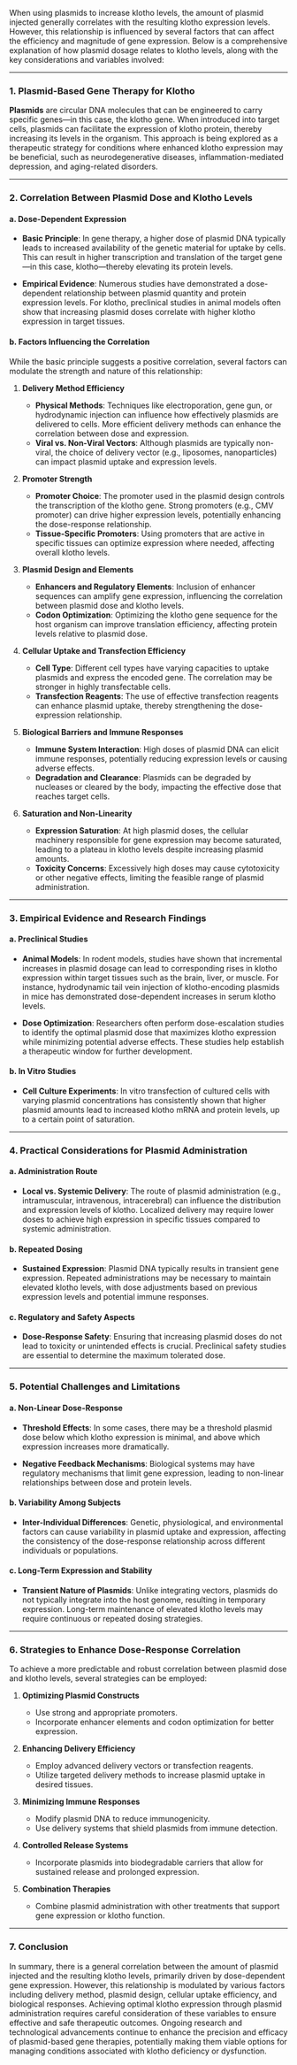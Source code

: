 When using plasmids to increase klotho levels, the amount of plasmid injected generally correlates with the resulting klotho expression levels. However, this relationship is influenced by several factors that can affect the efficiency and magnitude of gene expression. Below is a comprehensive explanation of how plasmid dosage relates to klotho levels, along with the key considerations and variables involved:

---

### 1\. **Plasmid-Based Gene Therapy for Klotho**

**Plasmids** are circular DNA molecules that can be engineered to carry specific genes—in this case, the klotho gene. When introduced into target cells, plasmids can facilitate the expression of klotho protein, thereby increasing its levels in the organism. This approach is being explored as a therapeutic strategy for conditions where enhanced klotho expression may be beneficial, such as neurodegenerative diseases, inflammation-mediated depression, and aging-related disorders.

---

### 2\. **Correlation Between Plasmid Dose and Klotho Levels**

#### a. **Dose-Dependent Expression**

- **Basic Principle**: In gene therapy, a higher dose of plasmid DNA typically leads to increased availability of the genetic material for uptake by cells. This can result in higher transcription and translation of the target gene—in this case, klotho—thereby elevating its protein levels.  
    
- **Empirical Evidence**: Numerous studies have demonstrated a dose-dependent relationship between plasmid quantity and protein expression levels. For klotho, preclinical studies in animal models often show that increasing plasmid doses correlate with higher klotho expression in target tissues.

#### b. **Factors Influencing the Correlation**

While the basic principle suggests a positive correlation, several factors can modulate the strength and nature of this relationship:

1. **Delivery Method Efficiency**  
     
   - **Physical Methods**: Techniques like electroporation, gene gun, or hydrodynamic injection can influence how effectively plasmids are delivered to cells. More efficient delivery methods can enhance the correlation between dose and expression.  
   - **Viral vs. Non-Viral Vectors**: Although plasmids are typically non-viral, the choice of delivery vector (e.g., liposomes, nanoparticles) can impact plasmid uptake and expression levels.

   

2. **Promoter Strength**  
     
   - **Promoter Choice**: The promoter used in the plasmid design controls the transcription of the klotho gene. Strong promoters (e.g., CMV promoter) can drive higher expression levels, potentially enhancing the dose-response relationship.  
   - **Tissue-Specific Promoters**: Using promoters that are active in specific tissues can optimize expression where needed, affecting overall klotho levels.

   

3. **Plasmid Design and Elements**  
     
   - **Enhancers and Regulatory Elements**: Inclusion of enhancer sequences can amplify gene expression, influencing the correlation between plasmid dose and klotho levels.  
   - **Codon Optimization**: Optimizing the klotho gene sequence for the host organism can improve translation efficiency, affecting protein levels relative to plasmid dose.

   

4. **Cellular Uptake and Transfection Efficiency**  
     
   - **Cell Type**: Different cell types have varying capacities to uptake plasmids and express the encoded gene. The correlation may be stronger in highly transfectable cells.  
   - **Transfection Reagents**: The use of effective transfection reagents can enhance plasmid uptake, thereby strengthening the dose-expression relationship.

   

5. **Biological Barriers and Immune Responses**  
     
   - **Immune System Interaction**: High doses of plasmid DNA can elicit immune responses, potentially reducing expression levels or causing adverse effects.  
   - **Degradation and Clearance**: Plasmids can be degraded by nucleases or cleared by the body, impacting the effective dose that reaches target cells.

   

6. **Saturation and Non-Linearity**  
     
   - **Expression Saturation**: At high plasmid doses, the cellular machinery responsible for gene expression may become saturated, leading to a plateau in klotho levels despite increasing plasmid amounts.  
   - **Toxicity Concerns**: Excessively high doses may cause cytotoxicity or other negative effects, limiting the feasible range of plasmid administration.

---

### 3\. **Empirical Evidence and Research Findings**

#### a. **Preclinical Studies**

- **Animal Models**: In rodent models, studies have shown that incremental increases in plasmid dosage can lead to corresponding rises in klotho expression within target tissues such as the brain, liver, or muscle. For instance, hydrodynamic tail vein injection of klotho-encoding plasmids in mice has demonstrated dose-dependent increases in serum klotho levels.  
    
- **Dose Optimization**: Researchers often perform dose-escalation studies to identify the optimal plasmid dose that maximizes klotho expression while minimizing potential adverse effects. These studies help establish a therapeutic window for further development.

#### b. **In Vitro Studies**

- **Cell Culture Experiments**: In vitro transfection of cultured cells with varying plasmid concentrations has consistently shown that higher plasmid amounts lead to increased klotho mRNA and protein levels, up to a certain point of saturation.

---

### 4\. **Practical Considerations for Plasmid Administration**

#### a. **Administration Route**

- **Local vs. Systemic Delivery**: The route of plasmid administration (e.g., intramuscular, intravenous, intracerebral) can influence the distribution and expression levels of klotho. Localized delivery may require lower doses to achieve high expression in specific tissues compared to systemic administration.

#### b. **Repeated Dosing**

- **Sustained Expression**: Plasmid DNA typically results in transient gene expression. Repeated administrations may be necessary to maintain elevated klotho levels, with dose adjustments based on previous expression levels and potential immune responses.

#### c. **Regulatory and Safety Aspects**

- **Dose-Response Safety**: Ensuring that increasing plasmid doses do not lead to toxicity or unintended effects is crucial. Preclinical safety studies are essential to determine the maximum tolerated dose.

---

### 5\. **Potential Challenges and Limitations**

#### a. **Non-Linear Dose-Response**

- **Threshold Effects**: In some cases, there may be a threshold plasmid dose below which klotho expression is minimal, and above which expression increases more dramatically.  
    
- **Negative Feedback Mechanisms**: Biological systems may have regulatory mechanisms that limit gene expression, leading to non-linear relationships between dose and protein levels.

#### b. **Variability Among Subjects**

- **Inter-Individual Differences**: Genetic, physiological, and environmental factors can cause variability in plasmid uptake and expression, affecting the consistency of the dose-response relationship across different individuals or populations.

#### c. **Long-Term Expression and Stability**

- **Transient Nature of Plasmids**: Unlike integrating vectors, plasmids do not typically integrate into the host genome, resulting in temporary expression. Long-term maintenance of elevated klotho levels may require continuous or repeated dosing strategies.

---

### 6\. **Strategies to Enhance Dose-Response Correlation**

To achieve a more predictable and robust correlation between plasmid dose and klotho levels, several strategies can be employed:

1. **Optimizing Plasmid Constructs**  
     
   - Use strong and appropriate promoters.  
   - Incorporate enhancer elements and codon optimization for better expression.

   

2. **Enhancing Delivery Efficiency**  
     
   - Employ advanced delivery vectors or transfection reagents.  
   - Utilize targeted delivery methods to increase plasmid uptake in desired tissues.

   

3. **Minimizing Immune Responses**  
     
   - Modify plasmid DNA to reduce immunogenicity.  
   - Use delivery systems that shield plasmids from immune detection.

   

4. **Controlled Release Systems**  
     
   - Incorporate plasmids into biodegradable carriers that allow for sustained release and prolonged expression.

   

5. **Combination Therapies**  
     
   - Combine plasmid administration with other treatments that support gene expression or klotho function.

---

### 7\. **Conclusion**

In summary, there is a general correlation between the amount of plasmid injected and the resulting klotho levels, primarily driven by dose-dependent gene expression. However, this relationship is modulated by various factors including delivery method, plasmid design, cellular uptake efficiency, and biological responses. Achieving optimal klotho expression through plasmid administration requires careful consideration of these variables to ensure effective and safe therapeutic outcomes. Ongoing research and technological advancements continue to enhance the precision and efficacy of plasmid-based gene therapies, potentially making them viable options for managing conditions associated with klotho deficiency or dysfunction.  
